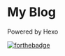# My Blog

Powered by Hexo

[![forthebadge](https://forthebadge.com/images/badges/built-with-love.svg)](https://forthebadge.com)
